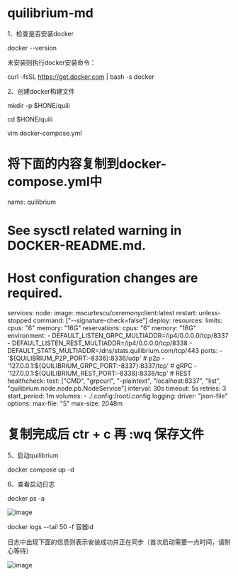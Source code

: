# quilibrium-md
1、检查是否安装docker

docker --version

未安装则执行docker安装命令：

curl -fsSL https://get.docker.com | bash -s docker

2、创建docker构建文件

mkdir -p $HONE/quili

cd $HONE/quili

vim docker-compose.yml

# 将下面的内容复制到docker-compose.yml中

name: quilibrium

# See sysctl related warning in DOCKER-README.md.
# Host configuration changes are required.

services:
  node:
    image: mscurtescu/ceremonyclient:latest
    restart: unless-stopped
    command: ["--signature-check=false"]
    deploy:
      resources:
        limits:
          cpus: "6"
          memory: "16G"
        reservations:
          cpus: "6"
          memory: "16G"
    environment:
      - DEFAULT_LISTEN_GRPC_MULTIADDR=/ip4/0.0.0.0/tcp/8337
      - DEFAULT_LISTEN_REST_MULTIADDR=/ip4/0.0.0.0/tcp/8338
      - DEFAULT_STATS_MULTIADDR=/dns/stats.quilibrium.com/tcp/443
    ports:
      - '${QUILIBRIUM_P2P_PORT:-8336}:8336/udp' # p2p
      - '127.0.0.1:${QUILIBRIUM_GRPC_PORT:-8337}:8337/tcp' # gRPC
      - '127.0.0.1:${QUILIBRIUM_REST_PORT:-8338}:8338/tcp' # REST
    healthcheck:
      test: ["CMD", "grpcurl", "-plaintext", "localhost:8337", "list", "quilibrium.node.node.pb.NodeService"]
      interval: 30s
      timeout: 5s
      retries: 3
      start_period: 1m
    volumes:
      - ./.config:/root/.config
    logging:
      driver: "json-file"
      options:
        max-file: "5"
        max-size: 2048m

# 复制完成后 ctr + c 再 :wq  保存文件

5、启动quilibrium

docker compose up -d

6、查看启动日志

docker ps -a

![image](https://github.com/user-attachments/assets/e7a12ce0-585e-4a29-a220-525303295e83)

docker logs --tail 50 -f 容器id

日志中出现下面的信息则表示安装成功并正在同步（首次启动需要一点时间，请耐心等待）

![image](https://github.com/user-attachments/assets/a6a01e5d-0d6f-408e-aabc-b7a928810d8b)

